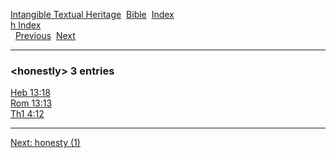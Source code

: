 [Intangible Textual Heritage](../../index)  [Bible](../index) 
[Index](index)   
[h Index](_h_)  
  [Previous](c05546)  [Next](c05548) 

------------------------------------------------------------------------

### &lt;honestly&gt; 3 entries

[Heb 13:18](../kjv/heb013.htm#018)  
[Rom 13:13](../kjv/rom013.htm#013)  
[Th1 4:12](../kjv/th1004.htm#012)  

------------------------------------------------------------------------

[Next: honesty (1)](c05548)
